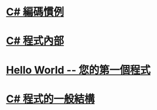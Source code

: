 # [C# 編碼慣例](coding-conventions.md)
# [C# 程式內部](index.md)
# [Hello World -- 您的第一個程式](hello-world-your-first-program.md)
# [C# 程式的一般結構](general-structure-of-a-csharp-program.md)
